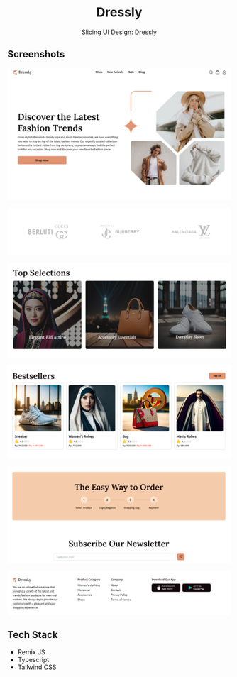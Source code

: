 <div align="center">
  <h1>Dressly</h1>
  <p>Slicing UI Design: Dressly</p>
</div>

## Screenshots

![ss 1](/public/docs/ss-1.png)

![ss 2](/public/docs/ss-2.png)

![ss 3](/public/docs/ss-3.png)

![ss 4](/public/docs/ss-4.png)

![ss 5](/public/docs/ss-5.png)

![ss 6](/public/docs/ss-6.png)

## Tech Stack

- Remix JS
- Typescript
- Tailwind CSS
